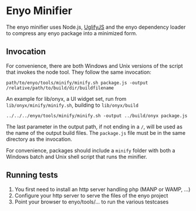 # Enyo Minifier

The enyo minifier uses Node.js, [UglifyJS](http://github.com/mishoo/uglifyjs) and the enyo dependency loader to compress any enyo package into a minimized form.

## Invocation
For convenience, there are both Windows and Unix versions of the script that invokes the node tool.
They follow the same invocation:

	path/to/enyo/tools/minify/minify.sh package.js -output /relative/path/to/build/dir/buildfilename

An example for lib/onyx, a UI widget set, run from `lib/onyx/minify/minify.sh`, building to `lib/onyx/build`

	../../../enyo/tools/minify/minify.sh -output ../build/onyx package.js

The last parameter in the output path, if not ending in a `/`, will be used as the name of the output build files.
The `package.js` file must be in the same directory as the invocation.

For convenience, packages should include a `minify` folder with both a Windows batch and Unix shell script that runs the minifier.

## Running tests
1. You first need to install an http server handling php (MANP or WAMP, ...)
2. Configure your http server to serve the files of the enyo project
3. Point your browser to enyo/tools/... to run the various testcases